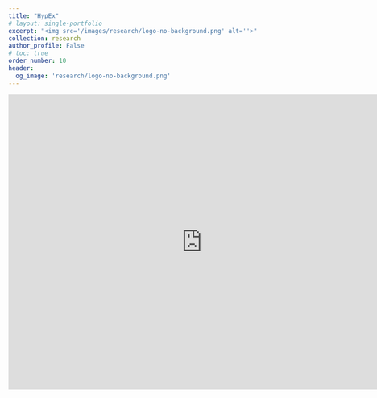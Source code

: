 ```yaml
---
title: "HypEx"
# layout: single-portfolio
excerpt: "<img src='/images/research/logo-no-background.png' alt=''>"
collection: research
author_profile: False
# toc: true
order_number: 10
header:
  og_image: 'research/logo-no-background.png'
---
```


<iframe src="https://docs.google.com/presentation/d/e/2PACX-1vT9R2lKlIoaa2bDA7sQTwtrGOQqWikGed_8z7wjmM9k4G9r0wd0U-B08jla3IxSFZlwcquHBi4mK38V/embed?start=true&loop=true&delayms=3000" frameborder="0" width="768" height="585.6666666666667" allowfullscreen="true" mozallowfullscreen="true" webkitallowfullscreen="true"></iframe>